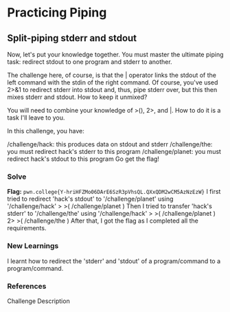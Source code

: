 # Practicing Piping

## Split-piping stderr and stdout
Now, let's put your knowledge together. You must master the ultimate piping task: redirect stdout to one program and stderr to another.

The challenge here, of course, is that the | operator links the stdout of the left command with the stdin of the right command. Of course, you've used 2>&1 to redirect stderr into stdout and, thus, pipe stderr over, but this then mixes stderr and stdout. How to keep it unmixed?

You will need to combine your knowledge of >(), 2>, and |. How to do it is a task I'll leave to you.

In this challenge, you have:

/challenge/hack: this produces data on stdout and stderr
/challenge/the: you must redirect hack's stderr to this program
/challenge/planet: you must redirect hack's stdout to this program
Go get the flag!

### Solve
**Flag:** `pwn.college{Y-hriHFZMo06DArE6SzR3pVhsQL.QXxQDM2wCM5AzNzEzW}`
I first tried to redirect 'hack's stdout' to '/challenge/planet' using '/challenge/hack' > >( /challenge/planet )
Then I tried to transfer 'hack's stderr' to '/challenge/the' using '/challenge/hack' > >( /challenge/planet ) 2> >( /challenge/the )
After that, I got the flag as I completed all the requirements.

### New Learnings
I learnt how to redirect the 'stderr' and 'stdout' of a program/command to a program/command.

### References 
Challenge Description
